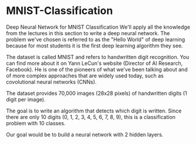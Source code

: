 # MNIST-Classification

Deep Neural Network for MNIST Classification
We'll apply all the knowledge from the lectures in this section to write a deep neural network. The problem we've chosen is referred to as the "Hello World" of deep learning because for most students it is the first deep learning algorithm they see.

The dataset is called MNIST and refers to handwritten digit recognition. You can find more about it on Yann LeCun's website (Director of AI Research, Facebook). He is one of the pioneers of what we've been talking about and of more complex approaches that are widely used today, such as covolutional neural networks (CNNs).

The dataset provides 70,000 images (28x28 pixels) of handwritten digits (1 digit per image).

The goal is to write an algorithm that detects which digit is written. Since there are only 10 digits (0, 1, 2, 3, 4, 5, 6, 7, 8, 9), this is a classification problem with 10 classes.

Our goal would be to build a neural network with 2 hidden layers.
